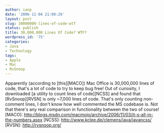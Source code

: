 ```yaml
---
author: ianp
date: '2006-11-04 21:08:26'
layout: post
slug: 30000000-lines-of-code-wtf
status: publish
title: 30,000,000 Lines Of Code? WTF?
wordpress_id: '75'
categories:
- Java
- Technology
tags:
- Apple
- Mac
- RvSnoop
---
```


Apparently (according to [this][MACO]) Mac Office is 30,000,000 lines of
code, that's a lot of code to try to keep bug free! Out of curiosity, I
downloaded [a utility to count lines of code][NCSS] and found that
[RvSnoop][RVSN] is only \~7,000 lines of code. That's only counting
non-comment lines, I don't know how well commented the MS codebase is.
Not that there's any real comparison in functionality between the two of
course! [MACO]:
http://blogs.msdn.com/macmojo/archive/2006/11/03/it-s-all-in-the-numbers.aspx
[NCSS]: http://www.kclee.de/clemens/java/javancss/ [RVSN]:
http://rvsnoop.org/
